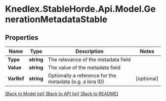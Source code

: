 # Knedlex.StableHorde.Api.Model.GenerationMetadataStable

## Properties

Name | Type | Description | Notes
------------ | ------------- | ------------- | -------------
**Type** | **string** | The relevance of the metadata field | 
**Value** | **string** | The value of the metadata field | 
**VarRef** | **string** | Optionally a reference for the metadata (e.g. a lora ID) | [optional] 

[[Back to Model list]](../README.md#documentation-for-models) [[Back to API list]](../README.md#documentation-for-api-endpoints) [[Back to README]](../README.md)

